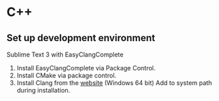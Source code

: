 # C++

## Set up development environment

Sublime Text 3 with EasyClangComplete

1. Install EasyClangComplete via Package Control.
2. Install CMake via package control.
2. Install Clang from the [website](http://releases.llvm.org/download.html) (Windows 64 bit)
   Add to system path during installation.
   